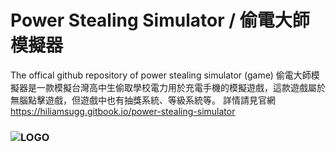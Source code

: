 # Power Stealing Simulator / 偷電大師模擬器
The offical github repository of power stealing simulator (game)
偷電大師模擬器是一款模擬台灣高中生偷取學校電力用於充電手機的模擬遊戲，這款遊戲屬於無腦點擊遊戲，但遊戲中也有抽獎系統、等級系統等。
詳情請見官網 https://hiliamsugg.gitbook.io/power-stealing-simulator
### ![LOGO](https://hiliamsugg.gitbook.io/~gitbook/image?url=https%3A%2F%2F4002583969-files.gitbook.io%2F%7E%2Ffiles%2Fv0%2Fb%2Fgitbook-x-prod.appspot.com%2Fo%2Fspaces%252FqTBaWd7iLffmVq5cugW6%252Fuploads%252FgDN0u0PSEkgwIgv2QX8E%252F20250404_163605_1_1.png%3Falt%3Dmedia%26token%3D45e5e832-d2db-41c3-b516-30e53e26cd44&width=768&dpr=4&quality=100&sign=9810e120&sv=2)
